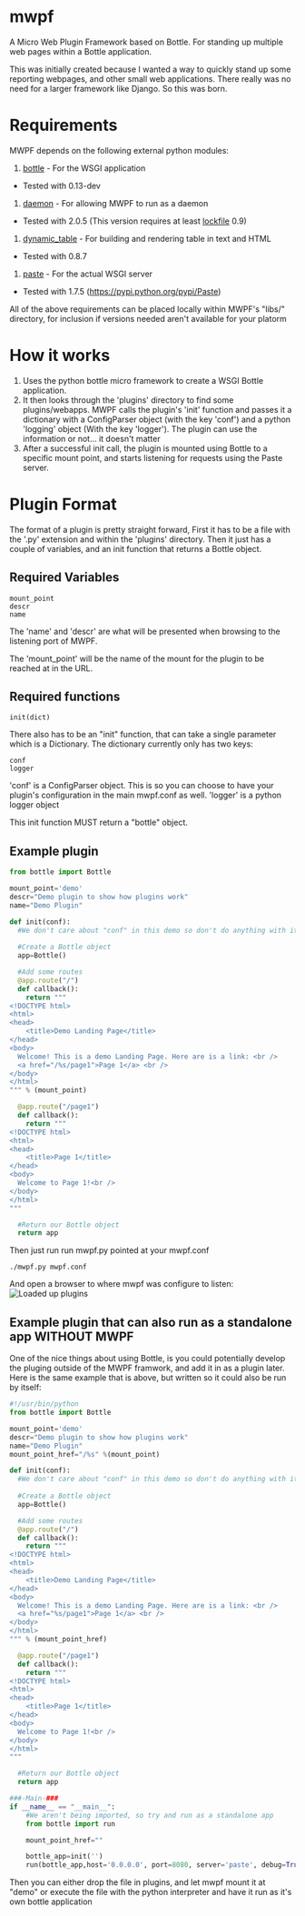 # mwpf
A Micro Web Plugin Framework based on Bottle. For standing up multiple web pages within a Bottle application.

This was initially created because I wanted a way to quickly stand up some reporting webpages, and other small web applications. There really was no need for a larger framework like Django. So this was born.

# Requirements
MWPF depends on the following external python modules:

1. [bottle](http://bottlepy.org/docs/dev/index.html) - For the WSGI application
  * Tested with 0.13-dev
1. [daemon](https://pypi.python.org/pypi/python-daemon) - For allowing MWPF to run as a daemon
  * Tested with 2.0.5 (This version requires at least [lockfile](https://pypi.python.org/pypi/lockfile) 0.9)
1. [dynamic_table](https://github.com/absltkaos/python-dynamic-table) - For building and rendering table in text and HTML
  * Tested with 0.8.7
1. [paste](https://bitbucket.org/ianb/paste) - For the actual WSGI server
  * Tested with 1.7.5 (https://pypi.python.org/pypi/Paste)

All of the above requirements can be placed locally within MWPF's "libs/" directory, for inclusion if versions needed aren't available for your platorm

# How it works
1. Uses the python bottle micro framework to create a WSGI Bottle application.
1. It then looks through the 'plugins' directory to find some plugins/webapps. MWPF calls the plugin's 'init' function and passes it a dictionary with a ConfigParser object (with the key 'conf') and a python 'logging' object (With the key 'logger'). The plugin can use the information or not... it doesn't matter
1. After a successful init call, the plugin is mounted using Bottle to a specific mount point, and starts listening for requests using the Paste server.

# Plugin Format
The format of a plugin is pretty straight forward,  First it has to be a file with the '.py' extension and within the 'plugins' directory. Then it just has a couple of variables, and an init function that returns a Bottle object.

## Required Variables
```
mount_point
descr
name
```

The 'name' and 'descr' are what will be presented when browsing to the listening port of MWPF.

The 'mount_point' will be the name of the mount for the plugin to be reached at in the URL.


## Required functions
```
init(dict)
```
There also has to be an "init" function, that can take a single parameter which is a Dictionary.
The dictionary currently only has two keys:
```
conf
logger
```

'conf' is a ConfigParser object. This is so you can choose to have your plugin's configuration in the main mwpf.conf as well.
'logger' is a python logger object

This init function MUST return a "bottle" object.

## Example plugin ##
```python
from bottle import Bottle

mount_point='demo'
descr="Demo plugin to show how plugins work"
name="Demo Plugin"

def init(conf):
  #We don't care about "conf" in this demo so don't do anything with it.
  
  #Create a Bottle object
  app=Bottle()

  #Add some routes
  @app.route("/")
  def callback():
    return """
<!DOCTYPE html>
<html>
<head>
    <title>Demo Landing Page</title>
</head>
<body>
  Welcome! This is a demo Landing Page. Here are is a link: <br />
  <a href="/%s/page1">Page 1</a> <br />
</body>
</html>
""" % (mount_point)

  @app.route("/page1")
  def callback():
    return """
<!DOCTYPE html>
<html>
<head>
    <title>Page 1</title>
</head>
<body>
  Welcome to Page 1!<br />
</body>
</html>
"""

  #Return our Bottle object
  return app
```

Then just run run mwpf.py pointed at your mwpf.conf
```
./mwpf.py mwpf.conf
```

And open a browser to where mwpf was configure to listen:
![Loaded up plugins](https://raw.githubusercontent.com/absltkaos/mwpf/master/images/loaded_demo.png)

## Example plugin that can also run as a standalone app WITHOUT MWPF
One of the nice things about using Bottle, is you could potentially develop the pluging outside of the MWPF framwork, and add it in as a plugin later. Here is the same example that is above, but written so it could also be run by itself:
```python
#!/usr/bin/python
from bottle import Bottle

mount_point='demo'
descr="Demo plugin to show how plugins work"
name="Demo Plugin"
mount_point_href="/%s" %(mount_point)

def init(conf):
  #We don't care about "conf" in this demo so don't do anything with it.
  
  #Create a Bottle object
  app=Bottle()

  #Add some routes
  @app.route("/")
  def callback():
    return """
<!DOCTYPE html>
<html>
<head>
    <title>Demo Landing Page</title>
</head>
<body>
  Welcome! This is a demo Landing Page. Here are is a link: <br />
  <a href="%s/page1">Page 1</a> <br />
</body>
</html>
""" % (mount_point_href)

  @app.route("/page1")
  def callback():
    return """
<!DOCTYPE html>
<html>
<head>
    <title>Page 1</title>
</head>
<body>
  Welcome to Page 1!<br />
</body>
</html>
"""

  #Return our Bottle object
  return app

###-Main-###
if __name__ == "__main__":
    #We aren't being imported, so try and run as a standalone app
    from bottle import run

    mount_point_href=""

    bottle_app=init('')
    run(bottle_app,host='0.0.0.0', port=8080, server='paste', debug=True)
```

Then you can either drop the file in plugins, and let mwpf mount it at "demo" or execute the file with the python interpreter and have it run as it's own bottle application
